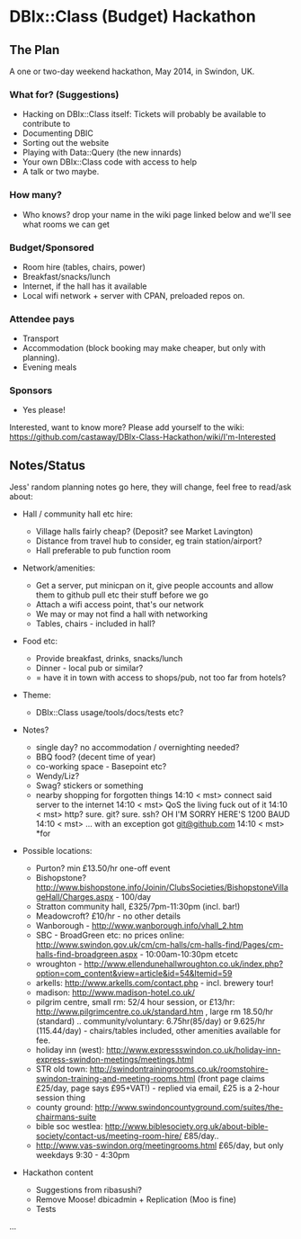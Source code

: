 DBIx::Class (Budget) Hackathon
==============================

The Plan
--------

A one or two-day weekend hackathon, May 2014, in Swindon, UK. 

### What for? (Suggestions)

* Hacking on DBIx::Class itself: Tickets will probably be available to contribute to
* Documenting DBIC
* Sorting out the website
* Playing with Data::Query (the new innards)
* Your own DBIx::Class code with access to help
* A talk or two maybe.

### How many?

* Who knows? drop your name in the wiki page linked below and we'll see what rooms we can get

### Budget/Sponsored

* Room hire (tables, chairs, power)
* Breakfast/snacks/lunch
* Internet, if the hall has it available
* Local wifi network + server with CPAN, preloaded repos on.

### Attendee pays

* Transport
* Accommodation (block booking may make cheaper, but only with planning).
* Evening meals

### Sponsors

* Yes please!

Interested, want to know more? Please add yourself to the wiki:
https://github.com/castaway/DBIx-Class-Hackathon/wiki/I'm-Interested

Notes/Status
------------

Jess' random planning notes go here, they will change, feel free to read/ask about:

* Hall / community hall etc hire:
    * Village halls fairly cheap? (Deposit? see Market Lavington)
    * Distance from travel hub to consider, eg train station/airport?
    * Hall preferable to pub function room

* Network/amenities:
    * Get a server, put minicpan on it, give people accounts and allow them to github pull etc their stuff before we go
    * Attach a wifi access point, that's our network
    * We may or may not find a hall with networking
    * Tables, chairs - included in hall?

* Food etc:
    * Provide breakfast, drinks, snacks/lunch
    * Dinner - local pub or similar?
    * = have it in town with access to shops/pub, not too far from hotels?

* Theme:
    * DBIx::Class usage/tools/docs/tests etc?

* Notes?
    * single day? no accommodation / overnighting needed?
    * BBQ food? (decent time of year)
    * co-working space - Basepoint etc?
    * Wendy/Liz?
    * Swag? stickers or something
    * nearby shopping for forgotten things
14:10 < mst> connect said server to the internet
14:10 < mst> QoS the living fuck out of it
14:10 < mst> http? sure. git? sure. ssh? OH I'M SORRY HERE'S 1200 BAUD
14:10 < mst> ... with an exception got git@github.com
14:10 < mst> *for

*  Possible locations:
    * Purton? min £13.50/hr one-off event
    * Bishopstone? http://www.bishopstone.info/Joinin/ClubsSocieties/BishopstoneVillageHall/Charges.aspx - 100/day
    * Stratton community hall, £325/7pm-11:30pm (incl. bar!)
    * Meadowcroft? £10/hr - no other details
    * Wanborough - http://www.wanborough.info/vhall_2.htm
    * SBC - BroadGreen etc: no prices online: http://www.swindon.gov.uk/cm/cm-halls/cm-halls-find/Pages/cm-halls-find-broadgreen.aspx - 10:00am-10:30pm
etcetc
    * wroughton - http://www.ellendunehallwroughton.co.uk/index.php?option=com_content&view=article&id=54&Itemid=59
    * arkells: http://www.arkells.com/contact.php - incl. brewery tour!
    * madison: http://www.madison-hotel.co.uk/
    * pilgrim centre, small rm: 52/4 hour session, or £13/hr: http://www.pilgrimcentre.co.uk/standard.htm , large rm 18.50/hr (standard) .. community/voluntary: 6.75hr(85/day) or 9.625/hr (115.44/day) - chairs/tables included, other amenities available for fee.
    * holiday inn (west): http://www.expressswindon.co.uk/holiday-inn-express-swindon-meetings/meetings.html
    * STR old town: http://swindontrainingrooms.co.uk/roomstohire-swindon-training-and-meeting-rooms.html (front page claims £25/day, page says £95+VAT!) - replied via email, £25 is a 2-hour session thing
    * county ground: http://www.swindoncountyground.com/suites/the-chairmans-suite
    * bible soc westlea: http://www.biblesociety.org.uk/about-bible-society/contact-us/meeting-room-hire/ £85/day..
    * http://www.vas-swindon.org/meetingrooms.html £65/day, but only weekdays 9:30 - 4:30pm

* Hackathon content
    * Suggestions from ribasushi?
    * Remove Moose! dbicadmin + Replication (Moo is fine)
    * Tests
    
...
